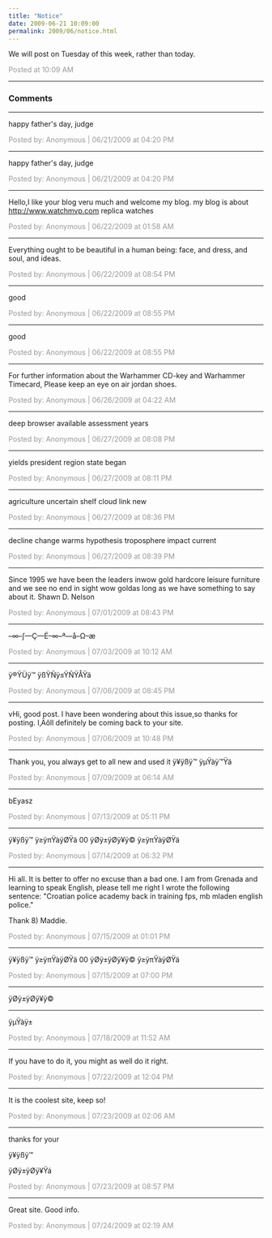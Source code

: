 ```yaml
---
title: "Notice"
date: 2009-06-21 10:09:00
permalink: 2009/06/notice.html
---
```

We will post on Tuesday of this week, rather than today.

<span style="color:#999">Posted at 10:09 AM</span>

<!-- more -->

---

### Comments

---

happy father's day, judge

<span style="color:#999">Posted by: Anonymous | 06/21/2009 at 04:20 PM</span>

---

happy father's day, judge

<span style="color:#999">Posted by: Anonymous | 06/21/2009 at 04:20 PM</span>

---


Hello,I like your blog veru much and welcome my blog. my blog is about
http://www.watchmvp.com 
replica watches

<span style="color:#999">Posted by: Anonymous | 06/22/2009 at 01:58 AM</span>

---

Everything ought to be beautiful in a human being: face, and dress, and soul, and ideas.

<span style="color:#999">Posted by: Anonymous | 06/22/2009 at 08:54 PM</span>

---

good

<span style="color:#999">Posted by: Anonymous | 06/22/2009 at 08:55 PM</span>

---

good

<span style="color:#999">Posted by: Anonymous | 06/22/2009 at 08:55 PM</span>

---

For further information about the Warhammer CD-key and Warhammer Timecard, Please keep an eye on air jordan shoes.

<span style="color:#999">Posted by: Anonymous | 06/26/2009 at 04:22 AM</span>

---

deep browser available assessment years

<span style="color:#999">Posted by: Anonymous | 06/27/2009 at 08:08 PM</span>

---

yields president region state began

<span style="color:#999">Posted by: Anonymous | 06/27/2009 at 08:11 PM</span>

---

agriculture uncertain shelf cloud link new

<span style="color:#999">Posted by: Anonymous | 06/27/2009 at 08:36 PM</span>

---

decline change warms hypothesis troposphere impact current

<span style="color:#999">Posted by: Anonymous | 06/27/2009 at 08:39 PM</span>

---

Since 1995 we have been the leaders inwow gold hardcore leisure furniture and we see no end in sight wow goldas long as we have something to say about it. Shawn D. Nelson

<span style="color:#999">Posted by: Anonymous | 07/01/2009 at 08:43 PM</span>

---

–∞–∫—Ç—É–∞–ª—å–Ω–æ

<span style="color:#999">Posted by: Anonymous | 07/03/2009 at 10:12 AM</span>

---

ÿ®ŸÜÿ™ ÿßŸÑÿ≤ŸÑŸÅŸä

<span style="color:#999">Posted by: Anonymous | 07/06/2009 at 08:45 PM</span>

---

vHi, good post. I have been wondering about this issue,so thanks for posting. I‚Äôll definitely be coming back to your site.

<span style="color:#999">Posted by: Anonymous | 07/06/2009 at 10:48 PM</span>

---

Thank you, you always get to all new and used it 
ÿ¥ÿßÿ™ ÿµŸàÿ™Ÿä

<span style="color:#999">Posted by: Anonymous | 07/09/2009 at 06:14 AM</span>

---

bEyasz

<span style="color:#999">Posted by: Anonymous | 07/13/2009 at 05:11 PM</span>

---

ÿ¥ÿßÿ™ ÿ≥ÿπŸàÿØŸä
00
ÿØÿ±ÿØÿ¥ÿ© ÿ≥ÿπŸàÿØŸä

<span style="color:#999">Posted by: Anonymous | 07/14/2009 at 06:32 PM</span>

---

Hi all. It is better to offer no excuse than a bad one.
I am from Grenada and learning to speak English, please tell me right I wrote the following sentence: "Croatian police academy back in training fps, mb mladen english police."

Thank 8) Maddie.

<span style="color:#999">Posted by: Anonymous | 07/15/2009 at 01:01 PM</span>

---

ÿ¥ÿßÿ™ ÿ≥ÿπŸàÿØŸä
00
ÿØÿ±ÿØÿ¥ÿ© ÿ≥ÿπŸàÿØŸä

<span style="color:#999">Posted by: Anonymous | 07/15/2009 at 07:00 PM</span>

---

ÿØÿ±ÿØÿ¥ÿ©
___
ÿµŸàÿ±

<span style="color:#999">Posted by: Anonymous | 07/18/2009 at 11:52 AM</span>

---

If you have to do it, you might as well do it right.

<span style="color:#999">Posted by: Anonymous | 07/22/2009 at 12:04 PM</span>

---

It is the coolest site, keep so!

<span style="color:#999">Posted by: Anonymous | 07/23/2009 at 02:06 AM</span>

---

thanks for your

ÿ¥ÿßÿ™ 

ÿØÿ±ÿØÿ¥Ÿá

<span style="color:#999">Posted by: Anonymous | 07/23/2009 at 08:57 PM</span>

---

Great site. Good info.

<span style="color:#999">Posted by: Anonymous | 07/24/2009 at 02:19 AM</span>